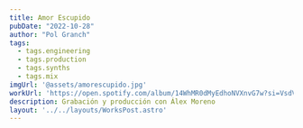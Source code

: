 ```yaml
---
title: Amor Escupido
pubDate: "2022-10-28"
author: "Pol Granch"
tags:
  - tags.engineering
  - tags.production
  - tags.synths
  - tags.mix
imgUrl: '@assets/amorescupido.jpg'
workUrl: 'https://open.spotify.com/album/14WhMR0dMyEdhoNVXnvG7w?si=VsdVRQPlT2S3QR9RNxjbMg'
description: Grabación y producción con Álex Moreno
layout: '../../layouts/WorksPost.astro'
---
```


